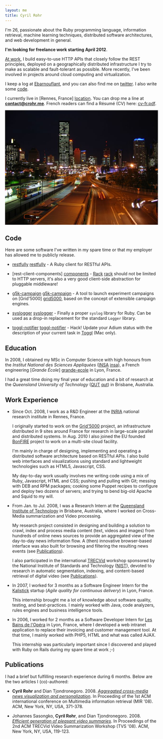 ```yaml
---
layout: me
title: Cyril Rohr
---
```


I'm 26, passionate about the Ruby programming language, information retrieval,
machine learning techniques, distributed software architectures, and web
development in general.

**I'm looking for freelance work starting April 2012**.

[At work](https://www.grid5000.fr), I build easy-to-use HTTP APIs that closely
follow the REST principles, deployed on a geographically distributed
infrastructure I try to make as scalable and fault-tolerant as possible. More
recently, I've been involved in projects around cloud computing and
virtualization.

I keep a log at [Ebarnouflant](http://ebarnouflant.com), and you can also find
me on [twitter](http://twitter.com/crohr). I also write some
[code](http://github.com/crohr).

I currently live in [Rennes, France] [location]. You can drop me a line at
**contact@crohr.me**. French readers can find a Résumé (CV) here:
[cv-fr.pdf](/cv-fr.pdf).

![Brisbane, AU](/photos/brisbane.jpg)

[location]: http://g.co/maps/k6ezv

## Code

Here are some software I've written in my spare time or that my employer has
allowed me to publicly release.

* [restfully] [restfully] - A Ruby client for RESTful APIs.

* [rest-client-components] [components] - [Rack] [rack] should not be limited
  to HTTP servers, it's also a very good client-side abstraction for pluggable
  middleware!

* [g5k-campaign] [g5k-campaign] - A tool to launch experiment campaigns on
  [Grid'5000] [grid5000], based on the concept of extensible campaign engines.

* [syslogger] [syslogger] - Finally a proper `syslog` library for Ruby. Can be
  used as a drop-in replacement for the standard `Logger` library.

* [toggl-notifier] [toggl-notifier] - Hack! Update your Adium status with the
  description of your current task in [Toggl](http://toggl.com) (Mac only).

[restfully]: http://crohr.me/restfully/
[components]: http://github.com/crohr/rest-client-components
[rack]: http://rack.rubyforge.com
[g5k-campaign]: http://g5k-campaign.gforge.inria.fr/
[grid5000]: http://www.grid5000.fr/
[syslogger]: http://github.com/crohr/syslogger
[toggl-notifier]: http://github.com/crohr/toggl-notifier

<!--
## Screencasts

Most of the code I produced has been within INRIA. Thanks to the following
screencast, you can have a small overview of what I've done there:

The screencast above presents the user interface I built on top of the APIs I
developed for the Grid'5000 platform. It shows how you can select and reserve
physical nodes on the infrastructure, launch a script on those nodes, register
metrics through the [Ganglia] [ganglia] tool, and visualize results, all from
a web interface. This UI uses a number of Javascript libraries, among which
[jQuery] [jquery], [Simile Exhibit] [exhibit], and [Protovis] [protovis] (now
replaced by [D3.js] [d3js]). On the backend there is a number of RESTful APIs
developed with Ruby and Sinatra/Rails. The page that allows to graph metrics
takes the data from an API I developed on top of the [RRD] [rrd] files
generated by [Ganglia] [ganglia].

[jquery]: http://jquery.com/
[exhibit]: http://simile.mit.edu/wiki/Exhibit
[protovis]: http://mbostock.github.com/protovis/
[d3js]: http://mbostock.github.com/d3/
[ganglia]: http://ganglia.sourceforge.net/
[rrd]: http://en.wikipedia.org/wiki/Round-Robin_Database
-->

## Education

In 2008, I obtained my MSc in Computer Science with high honours from the
*Institut National des Sciences Appliquées* ([INSA] [insa]), a French
engineering [*Grande École*] [grande-ecole] in Lyon, France.

I had a great time doing my final year of education and a bit of research at
the *Queensland University of Technology* ([QUT] [qut]) in Brisbane,
Australia.

[insa]: http://www.insa-lyon.fr/
[grande-ecole]: http://en.wikipedia.org/wiki/Grandes_%C3%A9coles
[qut]: http://qut.edu.au

## Work Experience

* Since Oct. 2008, I work as a R&amp;D Engineer at the
  [INRIA](http://www.inria.fr/) national research institute in Rennes, France.

  I originally started to work on the [Grid'5000](http://www.grid5000.fr/)
  project, an infrastructure distributed in 9 sites around France for research
  in large-scale parallel and distributed systems. In Aug. 2010 I also joined
  the EU founded [BonFIRE](http://bonfire-project.eu/) project to work on a
  multi-site cloud facility.

  I'm mainly in charge of designing, implementing and operating a distributed
  software architecture based on RESTful APIs. I also build web interfaces and
  visualizations using standard and lightweight technologies such as HTML5,
  Javascript, CSS.

  My day-to-day work usually involves me writing code using a mix of Ruby,
  Javascript, HTML and CSS; pushing and pulling with Git; messing with DEB and
  RPM packages; cooking some Puppet recipes to configure and deploy two dozens
  of servers; and trying to bend big-old Apache and Squid to my will.

* From Jan. to Jul. 2008, I was a Research Intern at the [Queensland Institute
  of Technology](http://qut.edu.au/) in Brisbane, Australia, where I worked on
  Cross-Media summarization and Video processing.

  My research project consisted in designing and building a solution to crawl,
  index and process media content (text, videos and images) from hundreds of
  online news sources to provide an aggregated view of the day-to-day news
  information flow. A (then) innovative browser-based interface was also built
  for browsing and filtering the resulting news events (see
  [Publications](#publications)).

  I also participated in the international [TRECVid](http://trecvid.nist.gov/)
  workshop sponsored by the National Institute of Standards and Technology
  ([NIST](http://www.nist.gov/)), devoted to research in automatic
  segmentation, indexing, and content-based retrieval of digital video (see
  [Publications](#publications)).

* In 2007, I worked for 3 months as a Software Engineer Intern for the
  [Kalistick](http://kalistick.com/) startup (*Agile quality for continuous
  delivery*) in Lyon, France.

  This internship brought me a lot of knowledge about software quality,
  testing, and best-practices. I mainly worked with Java, code analyzers,
  rules engines and business intelligence tools.

* In 2006, I worked for 2 months as a Software Developer Intern for [Les Bains
  de l'Opéra](http://lesbainsdelopera.com/) in Lyon, France, where I developed
  a web intranet application to replace their invoicing and customer
  management tool. At that time, I mainly worked with PHP5, HTML and what was
  called AJAX.

  This internship was particularly important since I discovered and played
  with Ruby on Rails during my spare time at work ;-)

## Publications

I had a brief but fulfilling research experience during 6 months. Below are
the two articles I (co)-authored:

* **Cyril Rohr** and Dian Tjondronegoro. 2008. [*Aggregated cross-media news
  visualization and
  personalization*](http://portal.acm.org/citation.cfm?id=1460157). In
  Proceeding of the 1st ACM international conference on Multimedia information
  retrieval (MIR '08). ACM, New York, NY, USA, 371-378.

* Johannes Sasongko, **Cyril Rohr**, and Dian Tjondronegoro. 2008. [*Efficient
  generation of pleasant video
  summaries*](http://portal.acm.org/citation.cfm?id=1463563.1463585). In
  Proceedings of the 2nd ACM TRECVid Video Summarization Workshop (TVS '08).
  ACM, New York, NY, USA, 119-123.
